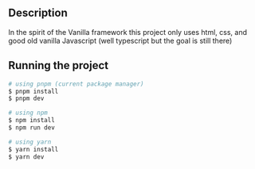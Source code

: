 ## Description

In the spirit of the Vanilla framework this project only uses html, css, and good old vanilla Javascript (well typescript but the goal is still there)

## Running the project

```bash
# using pnpm (current package manager)
$ pnpm install
$ pnpm dev

# using npm
$ npm install
$ npm run dev

# using yarn
$ yarn install
$ yarn dev
```

